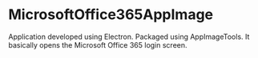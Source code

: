 # MicrosoftOffice365AppImage
Application developed using Electron. Packaged using AppImageTools. It basically opens the Microsoft Office 365 login screen.
